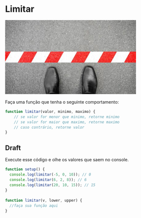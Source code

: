 # Limitar

![](cover.jpg)

Faça uma função que tenha o seguinte comportamento:

```js
function limitar(valor, minimo, maximo) {
    // se valor for menor que minimo, retorne minimo
    // se valor for maior que maximo, retorne maximo
    // caso contrário, retorne valor
}
```

## Draft

Execute esse código e olhe os valores que saem no console.

```js
function setup() {
  console.log(limitar(-5, 0, 10)); // 0
  console.log(limitar(6, 2, 8)); // 6
  console.log(limitar(20, 10, 15)); // 15
}

function limitar(v, lower, upper) {
  //faça sua função aqui
}

```